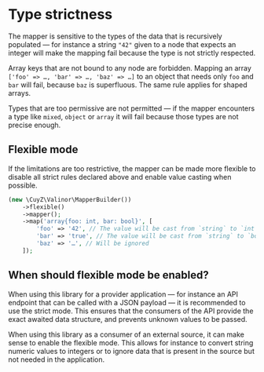 # Type strictness

The mapper is sensitive to the types of the data that is recursively populated —
for instance a string `"42"` given to a node that expects an integer will make
the mapping fail because the type is not strictly respected.

Array keys that are not bound to any node are forbidden. Mapping an array
`['foo' => …, 'bar' => …, 'baz' => …]` to an object that needs only `foo` and
`bar` will fail, because `baz` is superfluous. The same rule applies for
shaped arrays.

Types that are too permissive are not permitted — if the mapper encounters a 
type like `mixed`, `object` or `array` it will fail because those types are not
precise enough.

## Flexible mode

If the limitations are too restrictive, the mapper can be made more flexible to
disable all strict rules declared above and enable value casting when possible.

```php
(new \CuyZ\Valinor\MapperBuilder())
    ->flexible()
    ->mapper();
    ->map('array{foo: int, bar: bool}', [
        'foo' => '42', // The value will be cast from `string` to `int`
        'bar' => 'true', // The value will be cast from `string` to `bool`
        'baz' => '…', // Will be ignored 
    ]);
```

## When should flexible mode be enabled?

When using this library for a provider application — for instance an API
endpoint that can be called with a JSON payload — it is recommended to use the
strict mode. This ensures that the consumers of the API provide the exact
awaited data structure, and prevents unknown values to be passed.

When using this library as a consumer of an external source, it can make sense
to enable the flexible mode. This allows for instance to convert string numeric
values to integers or to ignore data that is present in the source but not
needed in the application.
